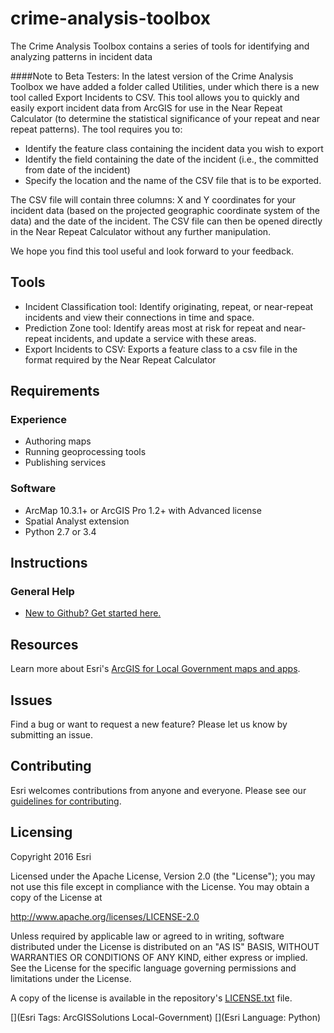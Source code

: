 [New to Github? Get started here.]: http://htmlpreview.github.com/?https://github.com/Esri/esri.github.com/blob/master/help/esri-getting-to-know-github.html
[ArcGIS for Local Government maps and apps]: http://solutions.arcgis.com/local-government
[guidelines for contributing]: https://github.com/esri/contributing
[LICENSE.txt]: LICENSE.txt

# crime-analysis-toolbox

The Crime Analysis Toolbox contains a series of tools for identifying and analyzing patterns in incident data

####Note to Beta Testers:
In the latest version of the Crime Analysis Toolbox we have added a folder called Utilities, under which there is a new tool called Export Incidents to CSV. This tool allows you to quickly and easily export incident data from ArcGIS for use in the Near Repeat Calculator (to determine the statistical significance of your repeat and near repeat patterns).  The tool requires you to:
-	Identify the feature class containing the incident data you wish to export
-	Identify the field containing the date of the incident (i.e., the committed from date of the incident)
-	Specify the location and the name of the CSV file that is to be exported.

The CSV file will contain three columns: X and Y coordinates for your incident data (based on the projected geographic coordinate system of the data) and the date of the incident.  The CSV file can then be opened directly in the Near Repeat Calculator without any further manipulation.

We hope you find this tool useful and look forward to your feedback.


## Tools
* Incident Classification tool: Identify originating, repeat, or near-repeat incidents and view their connections in time and space.
* Prediction Zone tool: Identify areas most at risk for repeat and near-repeat incidents, and update a service with these areas.
* Export Incidents to CSV: Exports a feature class to a csv file in the format required by the Near Repeat Calculator

## Requirements

### Experience

* Authoring maps
* Running geoprocessing tools
* Publishing services

### Software
* ArcMap 10.3.1+ or ArcGIS Pro 1.2+ with Advanced license
* Spatial Analyst extension
* Python 2.7 or 3.4

## Instructions

### General Help
* [New to Github? Get started here.][]

## Resources

Learn more about Esri's [ArcGIS for Local Government maps and apps][].

## Issues

Find a bug or want to request a new feature?  Please let us know by submitting an issue.

## Contributing

Esri welcomes contributions from anyone and everyone. Please see our [guidelines for contributing][].

## Licensing

Copyright 2016 Esri

Licensed under the Apache License, Version 2.0 (the "License"); you may not use this file except in compliance with the License. You may obtain a copy of the License at

   http://www.apache.org/licenses/LICENSE-2.0

Unless required by applicable law or agreed to in writing, software distributed under the License is distributed on an "AS IS" BASIS, WITHOUT WARRANTIES OR CONDITIONS OF ANY KIND, either express or implied. See the License for the specific language governing permissions and limitations under the License.

A copy of the license is available in the repository's [LICENSE.txt][] file.

[](Esri Tags: ArcGISSolutions Local-Government)
[](Esri Language: Python)
